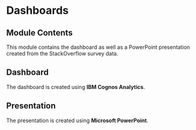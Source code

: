 <h1><strong>Dashboards</strong></h1>

<h2><strong>Module Contents</strong></h2>
<p>
This module contains the dashboard as well as a PowerPoint presentation created from the StackOverflow survey data.
</p>

<h2><strong>Dashboard</strong></h2>
<p>
The dashboard is created using <strong>IBM Cognos Analytics</strong>.
</p>

<h2><strong>Presentation</strong></h2>
<p>
The presentation is created using <strong>Microsoft PowerPoint</strong>.
</p>
